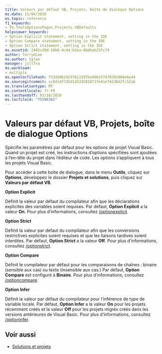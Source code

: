 ```yaml
---
title: Valeurs par défaut VB, Projets, boîte de dialogue Options
ms.date: 11/04/2016
ms.topic: reference
f1_keywords:
- VS.ToolsOptionsPages.Projects.VBDefaults
helpviewer_keywords:
- Option Explicit statement, setting in the IDE
- Option Compare statement, setting in the IDE
- Option Strict statement, setting in the IDE
ms.assetid: 2465cd9d-18b6-4c4a-b1ea-86dbab23fc79
author: TerryGLee
ms.author: tglee
manager: jillfra
ms.workload:
- multiple
ms.openlocfilehash: f33dd9b19297811597be406337d70392904e6e44
ms.sourcegitcommit: cc841df335d1d22d281871fe41e74238d2fc52a6
ms.translationtype: MT
ms.contentlocale: fr-FR
ms.lasthandoff: 03/18/2020
ms.locfileid: "75596382"
---
```

# <a name="visual-basic-defaults-projects-options-dialog-box"></a>Valeurs par défaut VB, Projets, boîte de dialogue Options
Spécifie les paramètres par défaut pour les options de projet Visual Basic. Quand un projet est créé, les instructions d’options spécifiées sont ajoutées à l’en-tête du projet dans l’éditeur de code. Les options s’appliquent à tous les projets Visual Basic.

Pour accéder à cette boîte de dialogue, dans le menu **Outils**, cliquez sur **Options**, développez le dossier **Projets et solutions**, puis cliquez sur **Valeurs par défaut VB**.

 **Option Explicit**

Définit la valeur par défaut du compilateur afin que les déclarations explicites des variables soient requises. Par défaut, **Option Explicit** a la valeur **On**. Pour plus d’informations, consultez [/optionexplicit](/dotnet/visual-basic/reference/command-line-compiler/optionexplicit).

 **Option Strict**

Définit la valeur par défaut du compilateur afin que les conversions restrictives explicites soient requises et que les liaisons tardives soient interdites. Par défaut, **Option Strict** a la valeur **Off**. Pour plus d’informations, consultez [/optionstrict](/dotnet/visual-basic/reference/command-line-compiler/optionstrict).

 **Option Compare**

Définit le compilateur par défaut pour les comparaisons de chaînes : binaire (sensible aux cas) ou texte (insensible aux cas.) Par défaut, **Option Compare** est configuré à **Binaire**. Pour plus d’informations, consultez [/optioncompare](/dotnet/visual-basic/reference/command-line-compiler/optioncompare).

 **Option Infer**

Définit la valeur par défaut du compilateur pour l’inférence de type de variable locale. Par défaut, **Option Infer** a la valeur **On** pour les projets récemment créés et la valeur **Off** pour les projets migrés créés dans les versions antérieures de Visual Basic. Pour plus d’informations, consultez [/optioninfer](/dotnet/visual-basic/reference/command-line-compiler/optioninfer).

## <a name="see-also"></a>Voir aussi

- [Solutions et projets](../../ide/solutions-and-projects-in-visual-studio.md)
